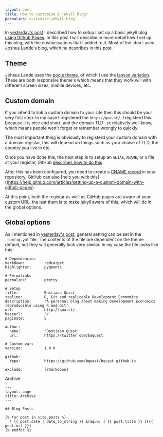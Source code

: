 ```yaml
---
layout: post
title: How to customise a jekyll blog?
permalink: customise-jekyll-blog
---
```


In [yesterday's post](/jeyll-blog) I described how to setup I set up a basic jekyll blog [using Github Pages](https://pages.github.com/).
In this post I will describe in more detail how I set up this blog,
with the customisations that I added to it.
Most of the idea I used [Joshua Lande's blog](http://joshualande.com/), which he describes in [this post](http://joshualande.com/jekyll-github-pages-poole/).


## Theme

Johsua Lande uses the [poole theme](https://github.com/poole/poole), of which I use the [lanyon variation](https://github.com/poole/lanyon). These are both responsive theme's which means that they work will with different screen sizes, mobile devices, etc.


## Custom domain
If you intend to link a custom domain to your site then this should be your very first step. In my case I registered the `http://qua.st/`. I registerd this because it is nice and short, and the domain TLD `.st` relatively well know, which means people won't forget or remember wrongly to quickly.

The most important thing is obviously to registerd your custom domain with a domain registar, this will depend on things such as your choise of TLD, the country you live in etc.

Once you have done this, the next step is to setup an `ALIAS`, `ANAME`, or `A` file at your registar, GitHub [describes how to do this](https://help.github.com/articles/tips-for-configuring-an-a-record-with-your-dns-provider).

After this has been configured, you need to create a [CNAME record]() in your repository, GitHub can also [help you with this]((https://help.github.com/articles/setting-up-a-custom-domain-with-github-pages).

At this point, both the registar as well as GitHub pages are aware of your custom URL, the last them is to make jekyll aware of this, which will do in the global options.


## Global options

As I mentioned in [yesterday's post](/jeyll-blog), general setting can be set in the `_config.yml` file.
The contents of the file are dependent on the theme default, but they will generally look very similar. In my case the file looks like this.

```
# Dependencies
markdown:         redcarpet
highlighter:      pygments

# Permalinks
permalink:        pretty

# Setup
title:            Bastiaan Quast
tagline:          R, Git and replicable Development Economics
description:      'A personal blog about making Development Economics reproducible using R and Git'
url:              http://qua.st/
baseurl:          '/'
paginate:         5

author:
  name:           'Bastiaan Quast'
  url:            https://twitter.com/baquast

# Custom vars
version:          1.0.0

github:
  repo:           https://github.com/bquast/bquast.github.io

exclude:          [rmarkdown]
```



Archive

```
---
layout: page
title: Archive
---

## Blog Posts

{% for post in site.posts %}
  * {{ post.date | date_to_string }} &raquo; [ {{ post.title }} ]({{ post.url }})
{% endfor %}
```
